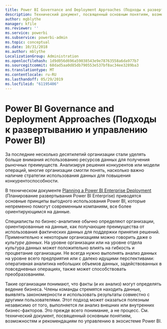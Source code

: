 ```yaml
---
title: Power BI Governance and Deployment Approaches (Подходы к развертыванию и управлению Power BI)
description: Технический документ, посвященный основным понятиям, возможностям и рекомендациям по управлению в экосистеме Power BI.
author: mgblythe
manager: kfile
ms.reviewer: ''
ms.service: powerbi
ms.subservice: powerbi-admin
ms.topic: conceptual
ms.date: 10/31/2018
ms.author: mblythe
LocalizationGroup: Administration
ms.openlocfilehash: 1d9d056d696a59038543e9e78763558a6da977b7
ms.sourcegitcommit: 60dad5aa0d85db790553e537bf8ac34ee3289ba3
ms.translationtype: MT
ms.contentlocale: ru-RU
ms.lasthandoff: 05/29/2019
ms.locfileid: "61195406"
---
```

# <a name="governance-and-deployment-approaches"></a>Power BI Governance and Deployment Approaches (Подходы к развертыванию и управлению Power BI)

За последние несколько десятилетий организации стали уделять больше внимания использованию ресурсов данных для получения рыночных преимуществ. Анализируя решения конкурентов или модели операций, многие организации смогли понять, насколько важно наличие стратегии использования данных для повышения конкурентоспособности.  

В техническом документе [Planning a Power BI Enterprise Deployment](https://go.microsoft.com/fwlink/?linkid=2057861) (Планирование развертывания Power BI Enterprise) приводятся основные принципы выгодного использования Power BI, которые непременно помогут современным компаниям, все более ориентирующимся на данные.

Специалисты по бизнес-аналитике обычно определяют организации, ориентированные на данные, как получающие преимущества от использования фактических данных для поддержки принятия решений.  Применительно к некоторым организациям можно говорить даже о *культуре данных*. На уровне организации или на уровне отдела культура данных может положительно влиять на гибкость и процветание организации.  Не всегда нужно выполнять анализ данных на уровне всего предприятия или с далеко идущими перспективами: оперативная аналитика небольших объемов данных, задействованных в повседневных операциях, также может способствовать преобразованиям.

Такие организации понимают, что факты (и их анализ) могут определять ведение бизнеса. Члены команды стремятся находить данные, выявлять закономерности и использовать результаты совместно с другими пользователями. Этот подход может оказаться полезным независимо от того, выполняется ли анализ внешних или внутренних бизнес-факторов. Это прежде всего понимание, а не процесс. См. технический документ, посвященный основным понятиям, возможностям и рекомендациям по управлению в экосистеме Power BI.